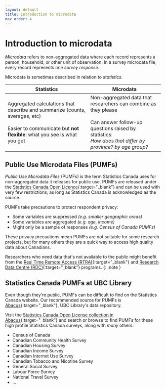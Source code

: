 ```yaml
---
layout: default
title: Introduction to microdata
nav_order: 4
---
```

# Introduction to microdata 

_Microdata_ refers to non-aggregated data where each record represents a person, household, or other unit of observation. In a survey microdata file, every record represents _one survey response_. 

Microdata is sometimes described in relation to  _statistics_.


| Statistics | Microdata |
| --- | --- |
| Aggregated calculations that describe and summarize (counts, averages, etc)<br/><br/>Easier to communicate but <b>not flexible</b>: what you see is what you get | Non-aggregated data that researchers can combine as they please <br/><br/>Can answer follow-up questions raised by statistics:<br/><i>How does that differ by province? by age group?</i>  |


## Public Use Microdata Files (PUMFs)

_Public Use Microdata Files_ (PUMFs) is the term Statistics Canada uses for non-aggregated data it releases for public use. PUMFs are released under the [Statistics Canada Open Licence](https://statcan.gc.ca/reference/licence){:target="_blank"} and can be used with very few restrictions, as long as Statistics Canada is acknowledged as the source.

PUMFs take precautions to protect respondent privacy:

- Some variables are suppressed _(e.g. smaller geographic areas)_
- Some variables are aggregated _(e.g. age, income)_
- Might only be a sample of responses _(e.g. Census of Canada PUMFs)_

These privacy precautions mean PUMFs are not suitable for some research projects, but for many others they are a quick way to access high quality data about Canadians.

Researchers who need data that's not available to the public might benefit from the [Real Time Remote Access (RTRA)](https://www.statcan.gc.ca/en/microdata/rtra){:target="_blank"} and [Research Data Centre (RDC)](https://www.statcan.gc.ca/en/microdata/data-centres){:target="_blank"} programs.
{: .note }

## Statistics Canada PUMFs at UBC Library

Even though they're public, PUMFs can be difficult to find on the Statistics Canada website. Our recommended source for PUMFs is [Abacus](https://abacus.library.ubc.ca/){:target="_blank"}, UBC Library's data repository.

Visit the [Statistics Canada Open License collection in Abacus](https://abacus.library.ubc.ca/dataverse/statcan-public){:target="_blank"} and search or browse to find PUMFs for these high profile Statistics Canada surveys, along with _many_ others:

- Census of Canada
- Canadian Community Health Survey
- Canadian Housing Survey
- Canadian Income Survey
- Canadian Internet Use Survey
- Canadian Tobacco and Nicotine Survey
- General Social Survey
- Labour Force Survey
- National Travel Survey
- ...




